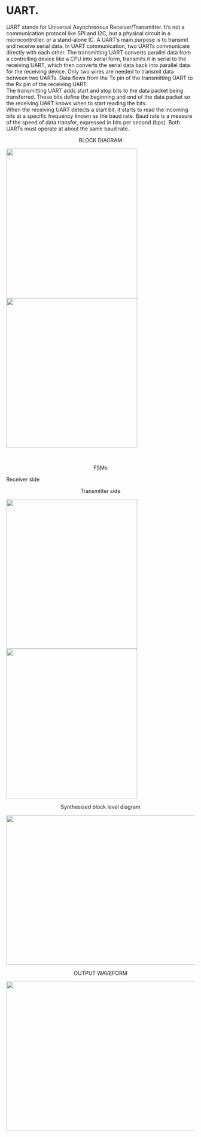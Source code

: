 # UART.
UART stands for Universal Asynchronous Receiver/Transmitter. It’s not a
communication protocol like SPI and I2C, but a physical circuit in a
microcontroller, or a stand-alone IC. A UART’s main purpose is to transmit
and receive serial data.
In UART communication, two UARTs communicate directly with each other.
The transmitting UART converts parallel data from a controlling device like a
CPU into serial form, transmits it in serial to the receiving UART, which then
converts the serial data back into parallel data for the receiving device. Only
two wires are needed to transmit data between two UARTs. Data flows
from the Tx pin of the transmitting UART to the Rx pin of the receiving UART.
<br />
The transmitting UART adds start and stop bits to the data packet being transferred. These bits define
the beginning and end of the data packet so the receiving UART knows when
to start reading the bits.
<br />
When the receiving UART detects a start bit, it starts to read the incoming
bits at a specific frequency known as the baud rate. Baud rate is a measure of
the speed of data transfer, expressed in bits per second (bps). Both UARTs
must operate at about the same baud rate.
<br />   <p align="center"> BLOCK DIAGRAM </p>

<p float="left">
<img src="https://user-images.githubusercontent.com/75021962/139570975-7c76365c-3684-4f5a-ace9-10ceaf0c110e.png" width="350" height="400" /> 
<img src="https://user-images.githubusercontent.com/75021962/139571037-e3db714a-a895-4613-939e-7cd9ac23b30b.png" width="350" height="400" />

</p>
</br> <p align="center">FSMs </p>
<p align="left"> Receiver side </p>  
<p align="center"> Transmitter side </p>
<p float="left">
<img src="https://user-images.githubusercontent.com/75021962/139571414-1f471a7b-0514-47a3-a490-22ea8d5162de.png" width="350" height="400" /> 
<img src="https://user-images.githubusercontent.com/75021962/139571449-409c40d1-4e95-4a0e-bbba-15d3a54971a0.png" width="350" height="400" /> 

</p>

<p align = "center"> Synthesised block level diagram </p>
<p align="center"> <img src="https://user-images.githubusercontent.com/75021962/139571839-d60747ce-ba1e-489e-9000-ca7f9be6ef4a.png" width="800" height="400" /> </p>
<p align ="center"> OUTPUT WAVEFORM </p>
<p align="center"> <img src="https://user-images.githubusercontent.com/75021962/139590103-07bc1344-b155-4de7-8d5c-6115b4474684.png" width="800" height="400" /> </p>



